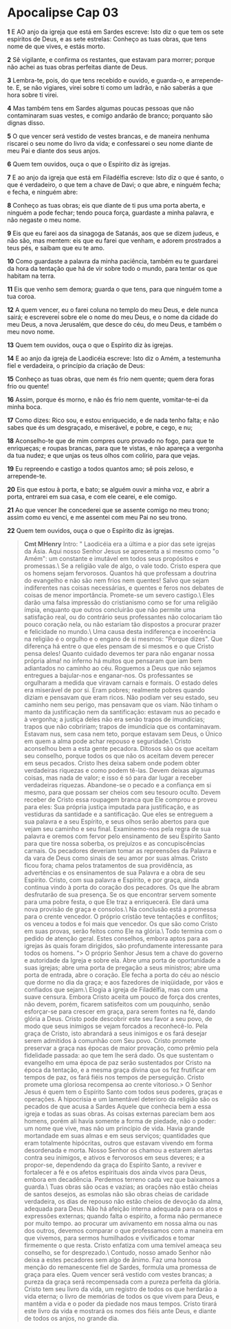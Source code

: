 # Apocalipse Cap 03

**1** 	E AO anjo da igreja que está em Sardes escreve: Isto diz o que tem os sete espíritos de Deus, e as sete estrelas: Conheço as tuas obras, que tens nome de que vives, e estás morto.

**2** 	Sê vigilante, e confirma os restantes, que estavam para morrer; porque não achei as tuas obras perfeitas diante de Deus.

**3** 	Lembra-te, pois, do que tens recebido e ouvido, e guarda-o, e arrepende-te. E, se não vigiares, virei sobre ti como um ladrão, e não saberás a que hora sobre ti virei.

**4** 	Mas também tens em Sardes algumas poucas pessoas que não contaminaram suas vestes, e comigo andarão de branco; porquanto são dignas disso.

**5** 	O que vencer será vestido de vestes brancas, e de maneira nenhuma riscarei o seu nome do livro da vida; e confessarei o seu nome diante de meu Pai e diante dos seus anjos.

**6** 	Quem tem ouvidos, ouça o que o Espírito diz às igrejas.

**7** 	E ao anjo da igreja que está em Filadélfia escreve: Isto diz o que é santo, o que é verdadeiro, o que tem a chave de Davi; o que abre, e ninguém fecha; e fecha, e ninguém abre:

**8** 	Conheço as tuas obras; eis que diante de ti pus uma porta aberta, e ninguém a pode fechar; tendo pouca força, guardaste a minha palavra, e não negaste o meu nome.

**9** 	Eis que eu farei aos da sinagoga de Satanás, aos que se dizem judeus, e não são, mas mentem: eis que eu farei que venham, e adorem prostrados a teus pés, e saibam que eu te amo.

**10** 	Como guardaste a palavra da minha paciência, também eu te guardarei da hora da tentação que há de vir sobre todo o mundo, para tentar os que habitam na terra.

**11** 	Eis que venho sem demora; guarda o que tens, para que ninguém tome a tua coroa.

**12** 	A quem vencer, eu o farei coluna no templo do meu Deus, e dele nunca sairá; e escreverei sobre ele o nome do meu Deus, e o nome da cidade do meu Deus, a nova Jerusalém, que desce do céu, do meu Deus, e também o meu novo nome.

**13** 	Quem tem ouvidos, ouça o que o Espírito diz às igrejas.

**14** 	E ao anjo da igreja de Laodicéia escreve: Isto diz o Amém, a testemunha fiel e verdadeira, o princípio da criação de Deus:

**15** 	Conheço as tuas obras, que nem és frio nem quente; quem dera foras frio ou quente!

**16** 	Assim, porque és morno, e não és frio nem quente, vomitar-te-ei da minha boca.

**17** 	Como dizes: Rico sou, e estou enriquecido, e de nada tenho falta; e não sabes que és um desgraçado, e miserável, e pobre, e cego, e nu;

**18** 	Aconselho-te que de mim compres ouro provado no fogo, para que te enriqueças; e roupas brancas, para que te vistas, e não apareça a vergonha da tua nudez; e que unjas os teus olhos com colírio, para que vejas.

**19** 	Eu repreendo e castigo a todos quantos amo; sê pois zeloso, e arrepende-te.

**20** 	Eis que estou à porta, e bato; se alguém ouvir a minha voz, e abrir a porta, entrarei em sua casa, e com ele cearei, e ele comigo.

**21** 	Ao que vencer lhe concederei que se assente comigo no meu trono; assim como eu venci, e me assentei com meu Pai no seu trono.

**22** 	Quem tem ouvidos, ouça o que o Espírito diz às igrejas.


> **Cmt MHenry** Intro: " Laodicéia era a última e a pior das sete igrejas da Ásia. Aqui nosso Senhor Jesus se apresenta a si mesmo como "o Amém": um constante e imutável em todos seus propósitos e promessas.\ Se a religião vale de algo, o vale todo. Cristo espera que os homens sejam fervorosos. Quantos há que professam a doutrina do evangelho e não são nem frios nem quentes! Salvo que sejam indiferentes nas coisas necessárias, e quentes e feros nos debates de coisas de menor importância. Promete-se um severo castigo.\ Eles darão uma falsa impressão do cristianismo como se for uma religião ímpia, enquanto que outros concluirão que não permite uma satisfação real, ou do contrário seus professantes não colocariam tão pouco coração nela, ou não estariam tão dispostos a procurar prazer e felicidade no mundo.\ Uma causa desta indiferença e incoerência na religião é o orgulho e o engano de si mesmos: "Porque dizes". Que diferença há entre o que eles pensam de si mesmos e o que Cristo pensa deles! Quanto cuidado devemos ter para não enganar nossa própria alma! no inferno há muitos que pensaram que iam bem adiantados no caminho ao céu. Roguemos a Deus que não sejamos entregues a bajular-nos e enganar-nos. Os professantes se orgulharam a medida que viravam carnais e formais. O estado deles era miserável de por si. Eram pobres; realmente pobres quando diziam e pensavam que eram ricos. Não podiam ver seu estado, seu caminho nem seu perigo, mas pensavam que os viam. Não tinham o manto da justificação nem da santificação: estavam nus ao pecado e à vergonha; a justiça deles não era senão trapos de imundícias; trapos que não cobririam; trapos de imundícia que os contaminavam. Estavam nus, sem casa nem teto, porque estavam sem Deus, o Único em quem a alma pode achar repouso e seguridade.\ Cristo aconselhou bem a esta gente pecadora. Ditosos são os que aceitam seu conselho, porque todos os que não os aceitam devem perecer em seus pecados. Cristo lhes deixa sabem onde podem obter verdadeiras riquezas e como podem tê-las. Devem deixas algumas coisas, mas nada de valor; e isso é só para dar lugar a receber verdadeiras riquezas. Abandone-se o pecado e a confiança em si mesmo, para que possam ser cheios com seu tesouro oculto. Devem receber de Cristo essa roupagem branca que Ele comprou e proveu para eles: Sua própria justiça imputada para justificação, e as vestiduras da santidade e a santificação. Que eles se entreguem a sua palavra e a seu Espírito, e seus olhos serão abertos para que vejam seu caminho e seu final. Examinemo-nos pela regra de sua palavra e oremos com fervor pelo ensinamento de seu Espírito Santo para que tire nossa soberba, os prejuízos e as concupiscências carnais. Os pecadores deveriam tomar as repreensões da Palavra e da vara de Deus como sinais de seu amor por suas almas. Cristo ficou fora; chama pelos tratamentos de sua providência, as advertências e os ensinamentos de sua Palavra e a obra de seu Espírito. Cristo, com sua palavra e Espírito, e por graça, ainda continua vindo à porta do coração dos pecadores. Os que lhe abram desfrutarão de sua presença. Se os que encontrar servem somente para uma pobre festa, o que Ele traz a enriquecerá. Ele dará uma nova provisão de graça e consolos.\ Na conclusão está a promessa para o crente vencedor. O próprio cristão teve tentações e conflitos; os venceu a todos e foi mais que vencedor. Os que são como Cristo em suas provas, serão feitos como Ele na glória.\ Todo termina com o pedido de atenção geral. Estes conselhos, embora aptos para as igrejas às quais foram dirigidos, são profundamente interessante para todos os homens. "> O próprio Senhor Jesus tem a chave do governo e autoridade da Igreja e sobre ela. Abre uma porta de oportunidade a suas igrejas; abre uma porta de pregação a seus ministros; abre uma porta de entrada, abre o coração. Ele fecha a porta do céu ao néscio que dorme no dia da graça; e aos fazedores de iniqüidade, por vãos e confiados que sejam.\ Elogia a igreja de Filadélfia, mas com uma suave censura. Embora Cristo aceita um pouco de força dos crentes, não devem, porém, ficarem satisfeitos com um pouquinho, senão esforçar-se para crescer em graça, para serem fontes na fé, dando glória a Deus. Cristo pode descobrir este seu favor a seu povo, de modo que seus inimigos se vejam forcados a reconhecê-lo. Pela graça de Cristo, isto abrandará a seus inimigos e os fará desejar serem admitidos à comunhão com Seu povo. Cristo promete preservar a graça nas épocas de maior provação, como prêmio pela fidelidade passada: ao que tem lhe será dado. Os que sustentam o evangelho em uma época de paz serão sustentados por Cristo na época da tentação, e a mesma graça divina que os fez frutificar em tempos de paz, os fará fiéis nos tempos de perseguição. Cristo promete uma gloriosa recompensa ao crente vitorioso.> O Senhor Jesus é quem tem o Espírito Santo com todos seus poderes, graças e operações. A hipocrisia e um lamentável deterioro da religião são os pecados de que acusa a Sardes Aquele que conhecia bem a essa igreja e todas as suas obras. As coisas externas pareciam bem aos homens, porém ali havia somente a forma de piedade, não o poder: um nome que vive, mas não um princípio de vida. Havia grande mortandade em suas almas e em seus serviços; quantidades que eram totalmente hipócritas, outros que estavam vivendo em forma desordenada e morta. Nosso Senhor os chamou a estarem alertas contra seu inimigos, e ativos e fervorosos em seus deveres; e a propor-se, dependendo da graça do Espírito Santo, a reviver e fortalecer a fé e os afetos espirituais dos ainda vivos para Deus, embora em decadência. Perdemos terreno cada vez que baixamos a guarda.\ Tuas obras são ocas e vazias; as orações não estão cheias de santos desejos, as esmolas não são obras cheias de caridade verdadeira, os dias de repouso não estão cheios de devoção da alma, adequada para Deus. Não há afeição interna adequada para os atos e expressões externas; quando falta o espírito, a forma não permanece por muito tempo. ao procurar um avivamento em nossa alma ou nas dos outros, devemos comparar o que professamos com a maneira em que vivemos, para sermos humilhados e vivificados e tomar firmemente o que resta. Cristo enfatiza com uma temível ameaça seu conselho, se for desprezado.\ Contudo, nosso amado Senhor não deixa a estes pecadores sem algo de ânimo. Faz uma honrosa menção do remanescente fiel de Sardes, formula uma promessa de graça para eles. Quem vencer será vestido com vestes brancas; a pureza da graça será recompensada com a pureza perfeita da glória. Cristo tem seu livro da vida, um registro de todos os que herdarão a vida eterna; o livro de memórias de todos os que vivem para Deus, e mantêm a vida e o poder da piedade nos maus tempos. Cristo tirará este livro da vida e mostrará os nomes dos fiéis ante Deus, e diante de todos os anjos, no grande dia.